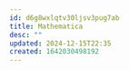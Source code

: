 ```yaml
---
id: d6g8wxlqtv30ljsv3pug7ab
title: Mathematica
desc: ""
updated: 2024-12-15T22:35
created: 1642030498192
---
```


